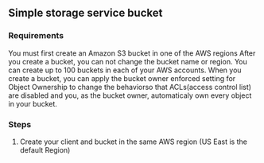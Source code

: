 ## Simple storage service bucket

### Requirements
You must first create an Amazon S3 bucket in one of the AWS regions
After you create a bucket, you can not change the bucket name or region.
You can create up to 100 buckets in each of your AWS accounts.
When you create a bucket, you can apply the bucket owner enforced setting for Object Ownership to change the behaviorso that ACLs(access control list) are disabled and you, as the bucket owner, automaticaly own every object in your bucket.

### Steps

1. Create your client and bucket in the same AWS region (US East is the default Region)




